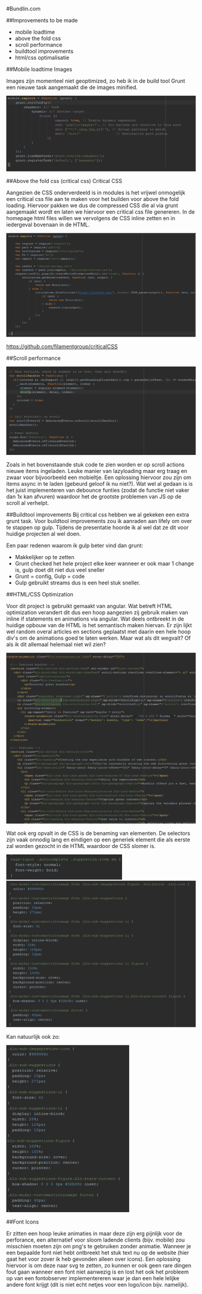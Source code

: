 #Bundlin.com

##Improvements to be made

* mobile loadtime
* above the fold css
* scroll performance
* buildtool improvements
* html/css optimalisatie

##Mobile loadtime
Images

Images zijn momenteel niet geoptimized, zo heb ik in de build tool Grunt een nieuwe task aangemaakt die de images minified.

![alt tag](images.png)


##Above the fold css (critical css)
Critical CSS

Aangezien de CSS onderverdeeld is in modules is het vrijwel onmogelijk een critical css file aan te maken voor het builden voor above the fold loading. Hiervoor pakken we dus de compressed CSS die al via grunt aangemaakt wordt en laten we hiervoor een critical css file genereren. In de homepage html files willen we vervolgens de CSS inline zetten en in iedergeval bovenaan in de HTML.

![alt tag](criticalcss.png)

https://github.com/filamentgroup/criticalCSS

##Scroll performance

![alt tag](scroll1.png)

Zoals in het bovenstaande stuk code te zien worden er op scroll actions nieuwe items ingeladen. Leuke manier van lazyloading maar erg traag en zwaar voor bijvoorbeeld een mobieltje. Een oplossing hiervoor zou zijn om items async in te laden (gebeurd geloof ik nu niet?). Wat wel al gedaan is is het juist implementeren van debounce funties (zodat de functie niet vaker dan 1x kan afvuren) waardoor het de grootste problemen van JS op de scroll al verhelpt.

##Buildtool improvements
Bij critical css hebben we al gekeken een extra grunt task. Voor buildtool improvements zou ik aanraden aan lifely om over te stappen op gulp. Tijdens de presentatie hoorde ik al wel dat ze dit voor huidige projecten al wel doen. 

Een paar redenen waarom ik gulp beter vind dan grunt:

* Makkelijker op te zetten
* Grunt checked het hele project elke keer wanneer er ook maar 1 change is, gulp doet dit niet dus veel sneller
* Grunt = config, Gulp = code
* Gulp gebruikt streams dus is een heel stuk sneller.

##HTML/CSS Optimization

Voor dit project is gebruikt gemaakt van angular. Wat betreft HTML optimization verandert dit dus een hoop aangezien zij gebruik maken van inline if statements en animations via angular. Wat deels ontbreekt in de huidige opbouw van de HTML is het semantisch maken hiervan. Er zijn lijkt wel random overal articles en sections geplaatst met daarin een hele hoop div's om de animations goed te laten werken. Maar wat als dit wegvalt? Of als ik dit allemaal helemaal niet wil zien? 

![alt tag](angular.png)

Wat ook erg opvalt in de CSS is de benaming van elementen. De selectors zijn vaak onnodig lang en eindigen op een generiek element die als eerste zal worden gezocht in de HTML waardoor de CSS slomer is.

![alt tag](css1.png)
![alt tag](css2.png)

Kan natuurlijk ook zo:

![alt tag](css3.png)

##Font Icons

Er zitten een hoop leuke animaties in maar deze zijn erg pijnlijk voor de perforance, een alternatief voor sloom ladende clients (bijv. mobile) zou misschien moeten zijn om png's te gebruiken zonder animatie.
Wanneer je een bepaalde font niet hebt ontbreekt het stuk text nu op de website (hier gaat het voor zover ik heb gevonden alleen over icons). Een oplossing hiervoor is om deze naar svg te zetten, zo kunnen er ook geen rare dingen fout gaan wanneer een font niet aanwezig is en lost het ook het probleem op van een fontobserver implementereren waar je dan een hele lelijke andere font krijgt (dit is niet echt netjes voor een logo/icon bijv. namelijk).
